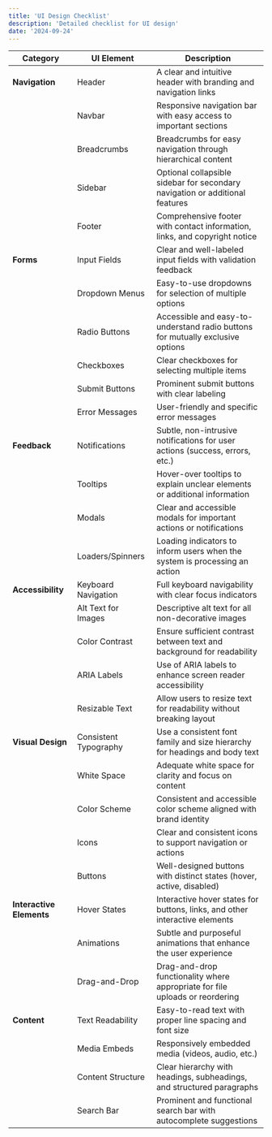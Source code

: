```yaml
---
title: 'UI Design Checklist'
description: 'Detailed checklist for UI design'
date: '2024-09-24'
---
```


| **Category**        | **UI Element**                        | **Description**                                                                 |
|---------------------|---------------------------------------|---------------------------------------------------------------------------------|
| **Navigation**       | Header                                | A clear and intuitive header with branding and navigation links                  |
|                     | Navbar                                | Responsive navigation bar with easy access to important sections                 |
|                     | Breadcrumbs                           | Breadcrumbs for easy navigation through hierarchical content                     |
|                     | Sidebar                               | Optional collapsible sidebar for secondary navigation or additional features     |
|                     | Footer                                | Comprehensive footer with contact information, links, and copyright notice       |
| **Forms**            | Input Fields                          | Clear and well-labeled input fields with validation feedback                     |
|                     | Dropdown Menus                        | Easy-to-use dropdowns for selection of multiple options                          |
|                     | Radio Buttons                         | Accessible and easy-to-understand radio buttons for mutually exclusive options   |
|                     | Checkboxes                            | Clear checkboxes for selecting multiple items                                    |
|                     | Submit Buttons                        | Prominent submit buttons with clear labeling                                     |
|                     | Error Messages                        | User-friendly and specific error messages                                       |
| **Feedback**         | Notifications                         | Subtle, non-intrusive notifications for user actions (success, errors, etc.)     |
|                     | Tooltips                              | Hover-over tooltips to explain unclear elements or additional information        |
|                     | Modals                                | Clear and accessible modals for important actions or notifications               |
|                     | Loaders/Spinners                      | Loading indicators to inform users when the system is processing an action       |
| **Accessibility**    | Keyboard Navigation                   | Full keyboard navigability with clear focus indicators                           |
|                     | Alt Text for Images                   | Descriptive alt text for all non-decorative images                               |
|                     | Color Contrast                        | Ensure sufficient contrast between text and background for readability           |
|                     | ARIA Labels                           | Use of ARIA labels to enhance screen reader accessibility                        |
|                     | Resizable Text                        | Allow users to resize text for readability without breaking layout               |
| **Visual Design**    | Consistent Typography                 | Use a consistent font family and size hierarchy for headings and body text       |
|                     | White Space                           | Adequate white space for clarity and focus on content                            |
|                     | Color Scheme                          | Consistent and accessible color scheme aligned with brand identity               |
|                     | Icons                                 | Clear and consistent icons to support navigation or actions                      |
|                     | Buttons                               | Well-designed buttons with distinct states (hover, active, disabled)             |
| **Interactive Elements** | Hover States                      | Interactive hover states for buttons, links, and other interactive elements      |
|                     | Animations                            | Subtle and purposeful animations that enhance the user experience                |
|                     | Drag-and-Drop                         | Drag-and-drop functionality where appropriate for file uploads or reordering     |
| **Content**          | Text Readability                      | Easy-to-read text with proper line spacing and font size                         |
|                     | Media Embeds                          | Responsively embedded media (videos, audio, etc.)                                |
|                     | Content Structure                     | Clear hierarchy with headings, subheadings, and structured paragraphs            |
|                     | Search Bar                            | Prominent and functional search bar with autocomplete suggestions                |
